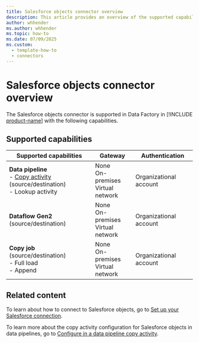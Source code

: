 ```yaml
---
title: Salesforce objects connector overview
description: This article provides an overview of the supported capabilities of the Salesforce objects connector.
author: whhender
ms.author: whhender
ms.topic: how-to
ms.date: 07/09/2025
ms.custom:
  - template-how-to
  - connectors
---
```


# Salesforce objects connector overview

The Salesforce objects connector is supported in Data Factory in [!INCLUDE [product-name](../includes/product-name.md)] with the following capabilities.

## Supported capabilities

| Supported capabilities                                                                 | Gateway                        | Authentication   |
|----------------------------------------------------------------------------------------|--------------------------------|------------------|
| **Data pipeline** <br>- [Copy activity](connector-salesforce-copy-activity.md) (source/destination)<br>- Lookup activity        | None<br> On-premises<br> Virtual network | Organizational account |
| **Dataflow Gen2** (source/destination)                                                 | None<br> On-premises<br> Virtual network | Organizational account |
| **Copy job** (source/destination) <br>- Full load<br>- Append | None<br> On-premises<br> Virtual network | Organizational account |

## Related content

To learn about how to connect to Salesforce objects, go to [Set up your Salesforce connection](connector-salesforce-objects.md).

To learn more about the copy activity configuration for Salesforce objects in data pipelines, go to [Configure in a data pipeline copy activity](connector-salesforce-copy-activity.md).
